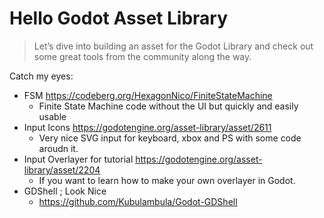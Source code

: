 # Hello Godot Asset Library

> Let’s dive into building an asset for the Godot Library and check out some great tools from the community along the way.


Catch my eyes:
- FSM https://codeberg.org/HexagonNico/FiniteStateMachine
  - Finite State Machine code without the UI but quickly and easily usable 
- Input Icons https://godotengine.org/asset-library/asset/2611
  - Very nice SVG input for keyboard, xbox and PS with some code aroudn it. 
- Input Overlayer for tutorial https://godotengine.org/asset-library/asset/2204
  - If you want to learn how to make your own overlayer in Godot. 
- GDShell ; Look Nice
  - https://github.com/Kubulambula/Godot-GDShell 
